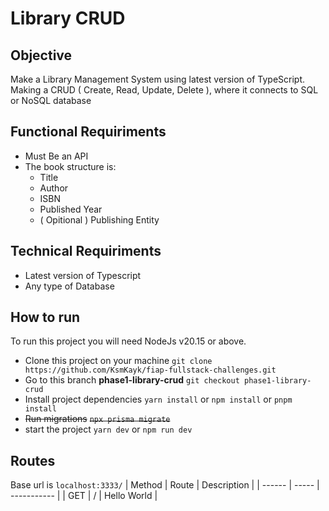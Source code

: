 # Library CRUD

## Objective

Make a Library Management System using latest version of TypeScript.
Making a CRUD ( Create, Read, Update, Delete ), where it connects to SQL or NoSQL database
## Functional Requiriments

 - Must Be an API
 - The book structure is:
	 - Title
	 - Author
	 - ISBN
	 - Published Year
	 - ( Opitional ) Publishing Entity
## Technical Requiriments
 - Latest version of Typescript
 - Any type of Database

## How to run 
To run this project you will need NodeJs v20.15 or above.

 - Clone this project on your machine
 `git clone https://github.com/KsmKayk/fiap-fullstack-challenges.git`
 - Go to this branch **phase1-library-crud**
   `git checkout phase1-library-crud`
 - Install project dependencies
`yarn install` or `npm install` or `pnpm install`
 - ~~Run migrations~~
~~`npx prisma migrate`~~
 - start the project
 `yarn dev` or `npm run dev`

## Routes
Base url is `localhost:3333/`
| Method | Route | Description |
| ------ | ----- | ----------- |
| GET    | /     | Hello World |


